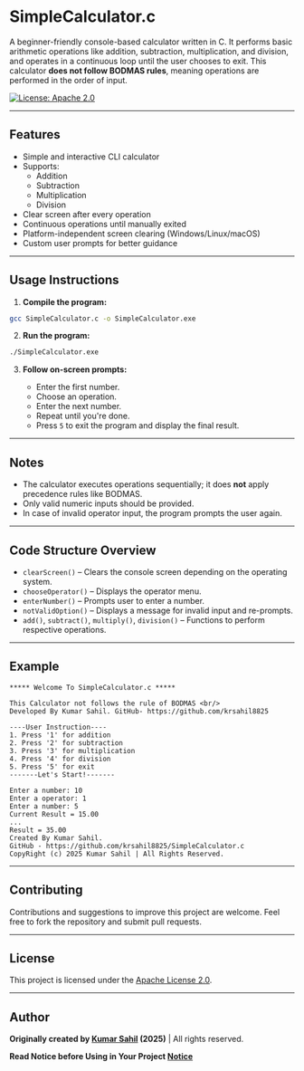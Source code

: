 # SimpleCalculator.c

A beginner-friendly console-based calculator written in C. It performs basic arithmetic operations like addition, subtraction, multiplication, and division, and operates in a continuous loop until the user chooses to exit. This calculator **does not follow BODMAS rules**, meaning operations are performed in the order of input.

[![License: Apache 2.0](https://img.shields.io/badge/License-Apache_2.0-blue.svg)](https://opensource.org/licenses/Apache-2.0)

---

## Features

- Simple and interactive CLI calculator
- Supports:
  - Addition
  - Subtraction
  - Multiplication
  - Division
- Clear screen after every operation
- Continuous operations until manually exited
- Platform-independent screen clearing (Windows/Linux/macOS)
- Custom user prompts for better guidance

---

## Usage Instructions

1. **Compile the program:**

```bash
gcc SimpleCalculator.c -o SimpleCalculator.exe
```

2. **Run the program:**

```bash
./SimpleCalculator.exe
```

3. **Follow on-screen prompts:**

   - Enter the first number.
   - Choose an operation.
   - Enter the next number.
   - Repeat until you're done.
   - Press `5` to exit the program and display the final result.

---

## Notes

- The calculator executes operations sequentially; it does **not** apply precedence rules like BODMAS.
- Only valid numeric inputs should be provided.
- In case of invalid operator input, the program prompts the user again.

---

## Code Structure Overview

- `clearScreen()` – Clears the console screen depending on the operating system.
- `chooseOperator()` – Displays the operator menu.
- `enterNumber()` – Prompts user to enter a number.
- `notValidOption()` – Displays a message for invalid input and re-prompts.
- `add()`, `subtract()`, `multiply()`, `division()` – Functions to perform respective operations.

---

## Example

```
***** Welcome To SimpleCalculator.c *****

This Calculator not follows the rule of BODMAS <br/>
Developed By Kumar Sahil. GitHub- https://github.com/krsahil8825

----User Instruction----
1. Press '1' for addition
2. Press '2' for subtraction
3. Press '3' for multiplication
4. Press '4' for division
5. Press '5' for exit
-------Let's Start!-------

Enter a number: 10
Enter a operator: 1
Enter a number: 5
Current Result = 15.00
...
Result = 35.00
Created By Kumar Sahil.
GitHub - https://github.com/krsahil8825/SimpleCalculator.c
CopyRight (c) 2025 Kumar Sahil | All Rights Reserved.
```

---

## Contributing

Contributions and suggestions to improve this project are welcome. Feel free to fork the repository and submit pull requests.

---

## License

This project is licensed under the [Apache License 2.0](https://www.apache.org/licenses/LICENSE-2.0).

---

## Author

**Originally created by [Kumar Sahil](https://github.com/krsahil8825) (2025)** | All rights reserved.

**Read Notice before Using in Your Project [Notice](/NOTICE)**
